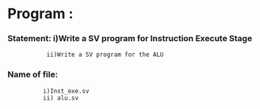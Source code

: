 # Program : 
### Statement: i)Write a SV program for Instruction Execute Stage
               ii)Write a SV program for the ALU

### Name of file:
                
              i)Inst_exe.sv
              ii) alu.sv

